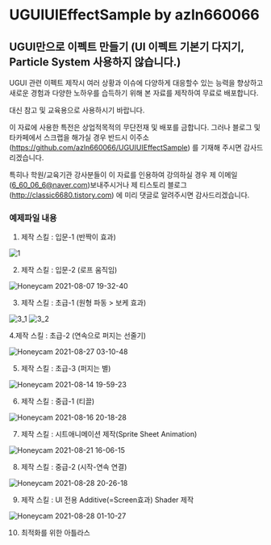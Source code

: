 # UGUIUIEffectSample by azln660066

## UGUI만으로 이펙트 만들기 (UI 이펙트 기본기 다지기, Particle System 사용하지 않습니다.)

UGUI 관련 이펙트 제작시 여러 상황과 이슈에 다양하게 대응할수 있는 능력을 향상하고 새로운 경험과 다양한 노하우를 습득하기 위해
본 자료를 제작하여 무료로 배포합니다.

대신 참고 및 교육용으로 사용하시기 바랍니다.

이 자료에 사용한 특전은 상업적목적의 무단전재 및 배포를 금합니다.
그러나 블로그 및 타카페에서 스크랩을 해가실 경우 반드시 이주소(https://github.com/azln660066/UGUIUIEffectSample) 를
기재해 주시면 감사드리겠습니다.

특히나 학원/교육기관 강사분들이 이 자료를 인용하여 강의하실 경우
제 이메일(6_60_06_6@naver.com)보내주시거나 제 티스토리 블로그(http://classic6680.tistory.com) 에 미리 댓글로 알려주시면 감사드리겠습니다.










### 예제파일 내용 ###



1. 제작 스킬 : 입문-1 (반짝이 효과)

![1](https://user-images.githubusercontent.com/89733246/132146530-db0954ee-6c56-4e39-864e-e214257d52e4.gif)





2. 제작 스킬 : 입문-2 (로프 움직임)

![Honeycam 2021-08-07 19-32-40](https://user-images.githubusercontent.com/89733246/132146630-322546ae-f5f5-4902-934b-4f4317f3fd2b.gif)




3. 제작 스킬 : 초급-1 (원형 파동 > 보케 효과)

![3_1](https://user-images.githubusercontent.com/89733246/132146877-75297d45-45b0-4750-863c-6e67a4e024bd.gif) ![3_2](https://user-images.githubusercontent.com/89733246/132146882-7aaff27b-f2e9-4897-b208-091a9d85fd24.gif)




4.제작 스킬 : 초급-2 (연속으로 퍼지는 선줄기)

![Honeycam 2021-08-27 03-10-48](https://user-images.githubusercontent.com/89733246/132146921-69198fcb-2c72-41b3-8850-0230a34af5de.gif)





5. 제작 스킬 : 초급-3 (퍼지는 별)

![Honeycam 2021-08-14 19-59-23](https://user-images.githubusercontent.com/89733246/132146982-040ef70a-6e2f-45b3-9d3a-804c71603363.gif)




6. 제작 스킬 : 중급-1 (티끌)

![Honeycam 2021-08-16 20-18-28](https://user-images.githubusercontent.com/89733246/132147012-7c50160b-943b-49e7-a56e-efb2de715237.gif)




7. 제작 스킬 : 시트애니메이션 제작(Sprite Sheet Animation)

![Honeycam 2021-08-21 16-06-15](https://user-images.githubusercontent.com/89733246/132147086-3f354830-c052-4a03-bb52-02fec68daec6.gif)




8. 제작 스킬 : 중급-2 (시작-연속 연결)

![Honeycam 2021-08-28 20-26-18](https://user-images.githubusercontent.com/89733246/132147150-a6d7d8e4-f60c-48be-b586-e8089861c066.gif)





9. 제작 스킬 : UI 전용 Additive(=Screen효과) Shader 제작 

![Honeycam 2021-08-28 01-10-27](https://user-images.githubusercontent.com/89733246/132147181-497b65ea-fe71-47e8-bea1-9a89415329a2.gif)




10. 최적화를 위한 아틀라스









